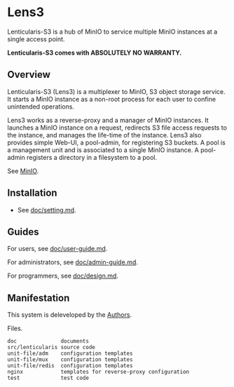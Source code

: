 # Lens3

Lenticularis-S3 is a hub of MinIO to service multiple MinIO instances
at a single access point.

__Lenticularis-S3 comes with ABSOLUTELY NO WARRANTY.__

## Overview

Lenticularis-S3 (Lens3) is a multiplexer to MinIO, S3 object storage
service.  It starts a MinIO instance as a non-root process for each
user to confine unintended operations.

Lens3 works as a reverse-proxy and a manager of MinIO instances.  It
launches a MinIO instance on a request, redirects S3 file access
requests to the instance, and manages the life-time of the instance.
Lens3 also provides simple Web-UI, a pool-admin, for registering S3
buckets.  A pool is a management unit and is associated to a single
MinIO instance.  A pool-admin registers a directory in a filesystem to
a pool.

See [MinIO](https://min.io).

## Installation

* See [doc/setting.md](doc/setting.md).

## Guides

For users,
see [doc/user-guide.md](doc/user-guide.md).

For administrators,
see [doc/admin-guide.md](doc/admin-guide.md).

For programmers,
see [doc/design.md](doc/design.md).

## Manifestation

This system is deleveloped by the [Authors](AUTHORS.txt).

Files.

```
doc              documents
src/lenticularis source code
unit-file/adm    configuration templates
unit-file/mux    configuration templates
unit-file/redis  configuration templates
nginx            templates for reverse-proxy configuration
test             test code
```
